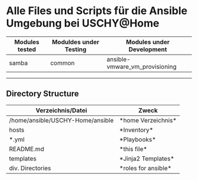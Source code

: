 <h1>Alle Files und Scripts für die Ansible Umgebung bei USCHY@Home</h1>

<table>
  <thead>
    <tr>
      <th>Modules tested</th>
      <th>Moduldes under Testing</th>
      <th>Modules under Development</th>
    </tr>
  </thead>
  <tbody>
    <tr>
      <td> samba</td>
      <td>common</td>
      <td>ansible-vmware_vm_provisioning</td>
    </tr>
</table>

---
<h2>Directory Structure</h2>
<table>
  <thead>
    <tr>
      <th>Verzeichnis/Datei</th>
      <th>Zweck</th>
    </tr>
  </thead>
  <tbody>
    <tr>
      <td>/home/ansible/USCHY-Home/ansible</td>
      <td>*home Verzeichnis*</td>
    </tr>
    <tr>
      <td>hosts</td>
      <td>*Inventory*</td>
    </tr>
    <tr>
      <td>*.yml</td>
      <td>*Playbooks*</td>
    </tr>
    <tr>
      <td>README.md</td>
      <td>*this file*</td>
    </tr>
    <tr>
      <td>templates</td>
      <td>*Jinja2 Templates*</td>
    </tr>
    <tr>
      <td>div. Directories</td>
      <td>*roles for ansible*</td> 
    </tr>
</table>
